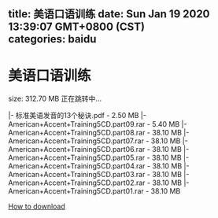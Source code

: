 
title: 美语口语训练
date: Sun Jan 19 2020 13:39:07 GMT+0800 (CST)    
categories: baidu
---

# 美语口语训练
size: 312.70 MB
 正在跳转中...
 
|- 标准美语发音的13个秘诀.pdf - 2.50 MB
|- American+Accent+Training5CD.part09.rar - 5.40 MB
|- American+Accent+Training5CD.part08.rar - 38.10 MB
|- American+Accent+Training5CD.part07.rar - 38.10 MB
|- American+Accent+Training5CD.part06.rar - 38.10 MB
|- American+Accent+Training5CD.part05.rar - 38.10 MB
|- American+Accent+Training5CD.part04.rar - 38.10 MB
|- American+Accent+Training5CD.part03.rar - 38.10 MB
|- American+Accent+Training5CD.part02.rar - 38.10 MB
|- American+Accent+Training5CD.part01.rar - 38.10 MB

[How to download](https://bpcam.bemobtrk.com/go/2ceec3aa-1ca2-46d6-b9ff-aaa5c184517c?jno=2145)